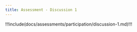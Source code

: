 ```yaml
---
title: Assessment - Discussion 1
---
```


!!!include(docs/assessments/participation/discussion-1.md)!!!
